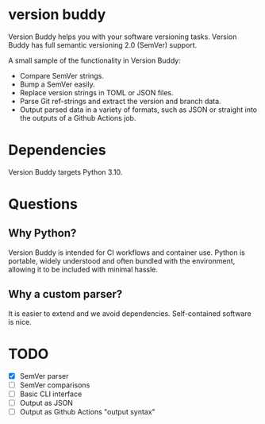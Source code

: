 # version buddy
Version Buddy helps you with your software versioning tasks. Version Buddy has full semantic 
versioning 2.0 (SemVer) support.

A small sample of the functionality in Version Buddy:
- Compare SemVer strings.
- Bump a SemVer easily.
- Replace version strings in TOML or JSON files.
- Parse Git ref-strings and extract the version and branch data.
- Output parsed data in a variety of formats, such as JSON or straight into the outputs of a Github 
Actions job.

# Dependencies
Version Buddy targets Python 3.10. 

# Questions

## Why Python?
Version Buddy is intended for CI workflows and container use. Python is portable, widely understood
and often bundled with the environment, allowing it to be included with minimal hassle.

## Why a custom parser?
It is easier to extend and we avoid dependencies. Self-contained software is nice.

# TODO
- [x] SemVer parser
- [ ] SemVer comparisons
- [ ] Basic CLI interface
- [ ] Output as JSON
- [ ] Output as Github Actions "output syntax"